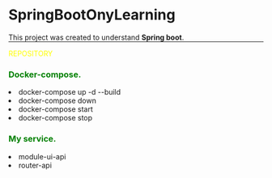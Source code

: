 # SpringBootOnyLearning

<p style="border-bottom: 1px solid">This project was created to understand <b>Spring boot</b>.</p>

<a href="https://github.com/inurymbetov/SpringBootOnyLearning"  style="color:yellow; text-transform: uppercase; text-decoration:none;">repository</a>

<h3 style="color:green;">Docker-compose.</h3>
<li>docker-compose up -d --build</li>
<li>docker-compose down</li>
<li>docker-compose start</li>
<li>docker-compose stop</li>

<h3 style="color:green;">My service.</h3>
<li>module-ui-api</li>
<li>router-api</li>